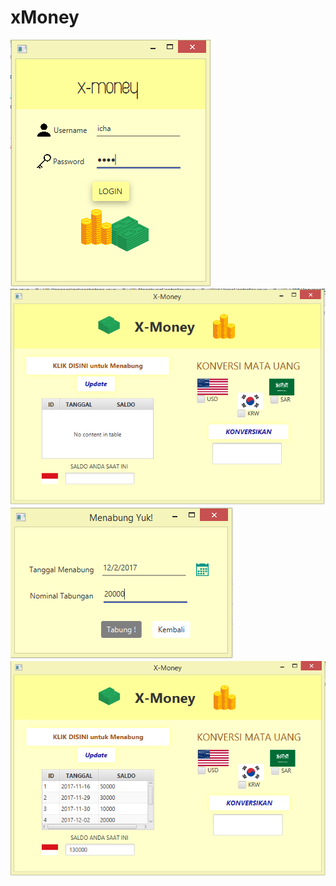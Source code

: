 # xMoney
![ alt text ](https://github.com/shafiranuur/xMoney/blob/master/1%20login.PNG)
![ alt text ](https://github.com/shafiranuur/xMoney/blob/master/2%20home.PNG)
![ alt text ](https://github.com/shafiranuur/xMoney/blob/master/3%20tabung.PNG)
![ alt text ](https://github.com/shafiranuur/xMoney/blob/master/4%20update.PNG)
